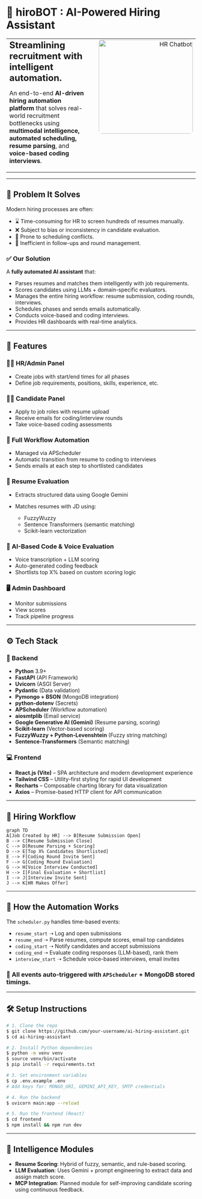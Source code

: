 # 🤖 hiroBOT : AI-Powered Hiring Assistant

<table style="width: 100%; border-collapse: collapse;">
  <tr>
    <!-- Left Column: Text -->
    <td style="vertical-align: top; padding-right: 30px; width: 60%;">
      <h2 style="margin: 0;">Streamlining recruitment with intelligent automation.</h2>
      <p>
        An end-to-end <strong>AI-driven hiring automation platform</strong> that solves real-world recruitment
        bottlenecks using <strong>multimodal intelligence, automated scheduling, resume parsing</strong>,
        and <strong>voice-based coding interviews</strong>.
      </p>
    </td>
    <!-- Right Column: Image -->
    <td style="vertical-align: top; text-align: right; width: 40%;">
      <img src="https://media.giphy.com/media/3o85xB7xyoN4p4zGfK/giphy.gif" alt="HR Chatbot" style="width: 250px; border-radius: 8px;" />
    </td>
  </tr>
</table>

---

## 🧩 Problem It Solves

Modern hiring processes are often:

* ⌛ Time-consuming for HR to screen hundreds of resumes manually.
* ❌ Subject to bias or inconsistency in candidate evaluation.
* 📅 Prone to scheduling conflicts.
* 🔄 Inefficient in follow-ups and round management.

### ✅ Our Solution

A **fully automated AI assistant** that:

* Parses resumes and matches them intelligently with job requirements.
* Scores candidates using LLMs + domain-specific evaluators.
* Manages the entire hiring workflow: resume submission, coding rounds, interviews.
* Schedules phases and sends emails automatically.
* Conducts voice-based and coding interviews.
* Provides HR dashboards with real-time analytics.

---

## 🚀 Features

### 👩‍💼 HR/Admin Panel

* Create jobs with start/end times for all phases
* Define job requirements, positions, skills, experience, etc.

### 👨‍💻 Candidate Panel

* Apply to job roles with resume upload
* Receive emails for coding/interview rounds
* Take voice-based coding assessments

### 🔁 Full Workflow Automation

* Managed via APScheduler
* Automatic transition from resume to coding to interviews
* Sends emails at each step to shortlisted candidates

### 📄 Resume Evaluation

* Extracts structured data using Google Gemini
* Matches resumes with JD using:

  * FuzzyWuzzy
  * Sentence Transformers (semantic matching)
  * Scikit-learn vectorization

### 🧠 AI-Based Code & Voice Evaluation

* Voice transcription + LLM scoring
* Auto-generated coding feedback
* Shortlists top X% based on custom scoring logic

### 🖥️ Admin Dashboard

* Monitor submissions
* View scores
* Track pipeline progress

---

## ⚙️ Tech Stack

### 🔧 Backend

* **Python** 3.9+
* **FastAPI** (API Framework)
* **Uvicorn** (ASGI Server)
* **Pydantic** (Data validation)
* **Pymongo + BSON** (MongoDB integration)
* **python-dotenv** (Secrets)
* **APScheduler** (Workflow automation)
* **aiosmtplib** (Email service)
* **Google Generative AI (Gemini)** (Resume parsing, scoring)
* **Scikit-learn** (Vector-based scoring)
* **FuzzyWuzzy + Python-Levenshtein** (Fuzzy string matching)
* **Sentence-Transformers** (Semantic matching)

### 💻 Frontend

* **React.js (Vite)** – SPA architecture and modern development experience  
* **Tailwind CSS** – Utility-first styling for rapid UI development  
* **Recharts** – Composable charting library for data visualization  
* **Axios** – Promise-based HTTP client for API communication

---

## 🔄 Hiring Workflow

```mermaid
graph TD
A[Job Created by HR] --> B[Resume Submission Open]
B --> C[Resume Submission Close]
C --> D[Resume Parsing + Scoring]
D --> E[Top X% Candidates Shortlisted]
E --> F[Coding Round Invite Sent]
F --> G[Coding Round Evaluation]
G --> H[Voice Interview Conducted]
H --> I[Final Evaluation + Shortlist]
I --> J[Interview Invite Sent]
J --> K[HR Makes Offer]
```

---

## 🧪 How the Automation Works

The `scheduler.py` handles time-based events:

* `resume_start` ➝ Log and open submissions
* `resume_end` ➝ Parse resumes, compute scores, email top candidates
* `coding_start` ➝ Notify candidates and accept submissions
* `coding_end` ➝ Evaluate coding responses (LLM-based), rank them
* `interview_start` ➝ Schedule voice-based interviews, email invites

### 🔔 All events auto-triggered with `APScheduler` + MongoDB stored timings.

---

## 🛠️ Setup Instructions

```bash
# 1. Clone the repo
$ git clone https://github.com/your-username/ai-hiring-assistant.git
$ cd ai-hiring-assistant

# 2. Install Python dependencies
$ python -m venv venv
$ source venv/bin/activate
$ pip install -r requirements.txt

# 3. Set environment variables
$ cp .env.example .env
# Add keys for: MONGO_URI, GEMINI_API_KEY, SMTP credentials

# 4. Run the backend
$ uvicorn main:app --reload

# 5. Run the frontend (React)
$ cd frontend
$ npm install && npm run dev
```

---

## 🧠 Intelligence Modules

* **Resume Scoring**: Hybrid of fuzzy, semantic, and rule-based scoring.
* **LLM Evaluation**: Uses Gemini + prompt engineering to extract data and assign match score.
* **MCP Integration**: Planned module for self-improving candidate scoring using continuous feedback.


